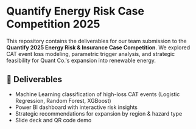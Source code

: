 # Quantify Energy Risk Case Competition 2025

This repository contains the deliverables for our team submission to the **Quantify 2025 Energy Risk & Insurance Case Competition**. We explored CAT event loss modeling, parametric trigger analysis, and strategic feasibility for Quant Co.'s expansion into renewable energy.

## 🔧 Deliverables
- Machine Learning classification of high-loss CAT events (Logistic Regression, Random Forest, XGBoost)
- Power BI dashboard with interactive risk insights
- Strategic recommendations for expansion by region & hazard type
- Slide deck and QR code demo



